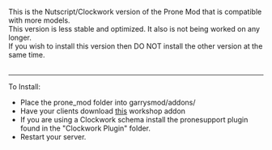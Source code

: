 This is the Nutscript/Clockwork version of the Prone Mod that is compatible with more models.<br>
This version is less stable and optimized. It also is not being worked on any longer.<br>
If you wish to install this version then DO NOT install the other version at the same time.<br><br><hr>
To Install:<br>
- Place the prone_mod folder into garrysmod/addons/<br>
- Have your clients download [this](http://steamcommunity.com/sharedfiles/filedetails/?id=775573383) workshop addon<br>
- If you are using a Clockwork schema install the pronesupport plugin found in the "Clockwork Plugin" folder.<br> 
- Restart your server.